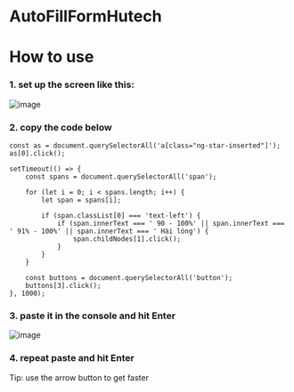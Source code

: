 # AutoFillFormHutech
 
# How to use

### 1. set up the screen like this:
![image](https://github.com/tanhkoi/AutoFillFormHuetch/assets/102349675/f96703ef-88be-4f3b-b18c-463ced998989)

### 2. copy the code below
```
const as = document.querySelectorAll('a[class="ng-star-inserted"]');
as[0].click();

setTimeout(() => {
	const spans = document.querySelectorAll('span');

	for (let i = 0; i < spans.length; i++) {
		let span = spans[i];

		if (span.classList[0] === 'text-left') {
			if (span.innerText === ' 90 - 100%' || span.innerText === ' 91% - 100%' || span.innerText === ' Hài lòng') {
				span.childNodes[1].click();
			}
		}
	}

	const buttons = document.querySelectorAll('button');
	buttons[3].click();
}, 1000);

```
### 3. paste it in the console and hit Enter
![image](https://github.com/tanhkoi/AutoFillFormHuetch/assets/102349675/e9052788-62c6-41b3-82c9-dc467cfb2a8a)

### 4. repeat paste and hit Enter
Tip: use the arrow button to get faster
